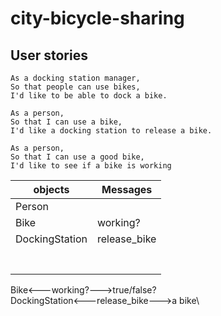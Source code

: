 # city-bicycle-sharing

## User stories

```
As a docking station manager,
So that people can use bikes,
I'd like to be able to dock a bike.
```
```
As a person,
So that I can use a bike,
I'd like a docking station to release a bike.
```
```
As a person,
So that I can use a good bike,
I'd like to see if a bike is working
```


|objects|Messages|
|---|---|
|Person||
|Bike|working?|
|DockingStation|release_bike|
|||
|||
|||
|||
|||
|||
|||


Bike<---working?--->true/false?\
DockingStation<---release_bike--->a bike\
